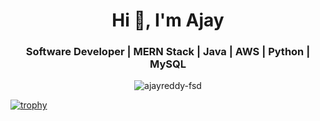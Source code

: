 <h1 align="center">Hi 👋, I'm Ajay</h1>
<h3 align="center">Software Developer | MERN Stack | Java | AWS | Python | MySQL</h3>

<p align="center"> <img src="https://komarev.com/ghpvc/?username=ajayreddy-fsd&label=Profile%20views&color=0e75b6&style=flat" alt="ajayreddy-fsd" /> </p>

[![trophy](https://github-profile-trophy.vercel.app/?username=ajayreddy-fsd&margin-w=40&margin-h=30)](https://github.com/ryo-ma/github-profile-trophy)
